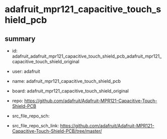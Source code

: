 # adafruit_mpr121_capacitive_touch_shield_pcb
 
## summary 
* id: adafruit_adafruit_mpr121_capacitive_touch_shield_pcb_adafruit_mpr121_capacitive_touch_shield_original
* user: adafruit
* name: adafruit_mpr121_capacitive_touch_shield_pcb
* board: adafruit_mpr121_capacitive_touch_shield_original
* repo: https://github.com/adafruit/Adafruit-MPR121-Capacitive-Touch-Shield-PCB



* src_file_repo_sch: 
* src_file_repo_sch_link: https://github.com/adafruit/Adafruit-MPR121-Capacitive-Touch-Shield-PCB/tree/master/






